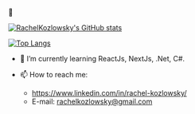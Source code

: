 :metal:

[![RachelKozlowsky's GitHub stats](https://github-readme-stats.vercel.app/api?username=rachelkozlowsky&theme=dark&show_icons=true)](https://github.com/rachelkozlowsky/github-readme-stats)


[![Top Langs](https://github-readme-stats.vercel.app/api/top-langs/?username=rachelkozlowsky&theme=dark&layout=compact)](https://github.com/rachelkozlowsky/github-readme-stats)



- :blue_heart: I’m currently learning ReactJs, NextJs, .Net, C#.

- 📫 How to reach me: 
  - https://www.linkedin.com/in/rachel-kozlowsky/
  - E-mail: rachelkozlowsky@gmail.com

<!--
**rachelkozlowsky/rachelkozlowsky** is a ✨ _special_ ✨ repository because its `README.md` (this file) appears on your GitHub profile.

Here are some ideas to get you started:


-->
